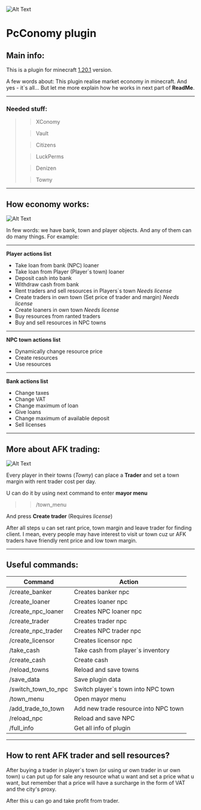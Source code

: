 
![Alt Text](https://github.com/j1sk1ss/pcConomy.PC/blob/master/cover1.png)
# PcConomy plugin
## Main info:
This is a plugin for minecraft [1.20.1]([https://www.minecraft.net/ru-ru/article/minecraft-java-edition-1-20-1](https://www.minecraft.net/ru-ru/updates/trails-and-tales)) version. 

A few words about: This plugin realise 
market economy in minecraft. And yes - it`s all... But let me more explain
how he works in next part of **ReadMe**.

----------------------------------------
### Needed stuff:

>> XConomy
> 
>> Vault
>
>> Citizens
>
>> LuckPerms
>
>> Denizen
>
>> Towny
----------------------------------------
## How economy works:
![Alt Text](https://github.com/j1sk1ss/pcConomy.PC/blob/master/cover2.png)

In few words: we have bank, town and player objects. And any of them can do many things. For example:

----------------------------------------
**Player actions list**
- Take loan from bank (NPC) loaner
- Take loan from Player (Player`s town) loaner
- Deposit cash into bank
- Withdraw cash from bank
- Rent traders and sell resources in Players`s town *Needs license*
- Create traders in own town (Set price of trader and margin) *Needs license*
- Create loaners in own town *Needs license*
- Buy resources from ranted traders
- Buy and sell resources in NPC towns
----------------------------------------
**NPC town actions list**
- Dynamically change resource price
- Create resources
- Use resources
----------------------------------------
**Bank actions list**
- Change taxes
- Change VAT
- Change maximum of loan
- Give loans
- Change maximum of available deposit
- Sell licenses
----------------------------------------
## More about AFK trading:
![Alt Text](https://github.com/j1sk1ss/pcConomy.PC/blob/master/cover3.png)

Every player in their towns (*Towny*) can place a **Trader** and set a town margin with rent trader cost per day. 

U can do it by using next command to enter **mayor menu**
>> /town_menu

And press **Create trader** (Requires *license*)

After all steps u can set rant price, town margin and leave trader for finding client. I mean, every people may have interest to visit ur town cuz ur AFK traders have friendly rent price and low town margin. 

----------------------------------------
## Useful commands:

| Command             | Action                               |
|---------------------|--------------------------------------|
| /create_banker      | Creates banker npc                   |
| /create_loaner      | Creates loaner npc                   |
| /create_npc_loaner  | Creates NPC loaner npc               |
| /create_trader      | Creates trader npc                   |
| /create_npc_trader  | Creates NPC trader npc               |
| /create_licensor    | Creates licensor npc                 |
| /take_cash          | Take cash from player`s inventory    |
| /create_cash        | Create cash                          |
| /reload_towns       | Reload and save towns                |
| /save_data          | Save plugin data                     |
| /switch_town_to_npc | Switch player`s town into NPC town   |
| /town_menu          | Open mayor menu                      |
| /add_trade_to_town  | Add new trade resource into NPC town |
| /reload_npc         | Reload and save NPC                  |
| /full_info          | Get all info of plugin               |

----------------------------------------
## How to rent AFK trader and sell resources?

After buying a trader in player`s town (or using ur own trader in ur own town) u can put up for sale any resource what u want and set a price what u want, but remember that a price will have a surcharge in the form of VAT and the city's proxy.

After this u can go and take profit from trader.

